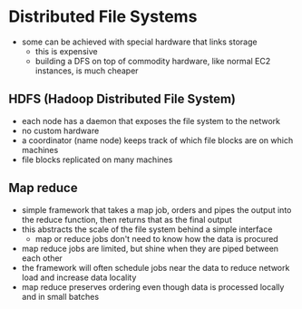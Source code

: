 # Distributed File Systems

- some can be achieved with special hardware that links storage
  - this is expensive
  - building a DFS on top of commodity hardware, like normal EC2 instances, is much cheaper

## HDFS (Hadoop Distributed File System)

- each node has a daemon that exposes the file system to the network
- no custom hardware
- a coordinator (name node) keeps track of which file blocks are on which machines
- file blocks replicated on many machines

## Map reduce

- simple framework that takes a map job, orders and pipes the output into the reduce function, then returns that as the final output
- this abstracts the scale of the file system behind a simple interface
  - map or reduce jobs don't need to know how the data is procured
- map reduce jobs are limited, but shine when they are piped between each other
- the framework will often schedule jobs near the data to reduce network load and increase data locality
- map reduce preserves ordering even though data is processed locally and in small batches
